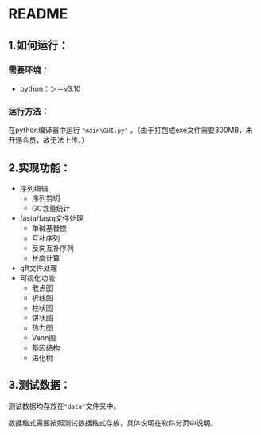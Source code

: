 # README

## 1.如何运行：

### 需要环境：

- python：＞＝v3.10

### 运行方法：

在python编译器中运行 `"main\GUI.py"` 。（由于打包成exe文件需要300MB，未开通会员，故无法上传。）

## 2.实现功能：

- 序列编辑
  - 序列剪切
  - GC含量统计
- fasta/fastq文件处理
  - 单碱基替换
  - 互补序列
  - 反向互补序列
  - 长度计算
- gff文件处理
- 可视化功能
  - 散点图
  - 折线图
  - 柱状图
  - 饼状图
  - 热力图
  - Venn图
  - 基因结构
  - 进化树

## 3.测试数据：

测试数据均存放在`"data"`文件夹中。

数据格式需要按照测试数据格式存放，具体说明在软件分页中说明。

